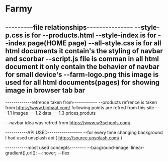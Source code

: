 # Farmy

---------file relationships---------------
--style-p.css is for --products.html
--style-index is for --index page(HOME page)
--all-style.css is for all html documents it contain's the styling of navbar and scorbar
--script.js file is comman in all html document it only contain the behavier of navbar for small device's
--farm-logo.png this image is used for all html documents(pages) for showing image in browser tab bar
-----------------------------------------------


-------------refrence taken from------------
--products refrence is taken  from https://www.bighaat.com/
following points are refred from this site
---1.1 images
---1.2 data
---1.3 prices,produts

--navbar idea was refred from https://www.w3schools.com/

-----------API USED-----------------
--for every time changing background I had used unsplash api ( https://source.unsplash.com/ )

-----------most used concepts--------
--bacground-image: linear-gradient(),url();
--:hover;
--flex
